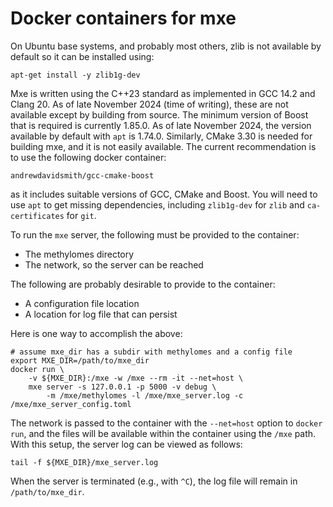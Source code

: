 # Docker containers for mxe

On Ubuntu base systems, and probably most others, zlib is not
available by default so it can be installed using:
```console
apt-get install -y zlib1g-dev
```

Mxe is written using the C++23 standard as implemented in GCC 14.2 and
Clang 20. As of late November 2024 (time of writing), these are not
available except by building from source. The minimum version of Boost
that is required is currently 1.85.0. As of late November 2024, the
version available by default with `apt` is 1.74.0. Similarly, CMake
3.30 is needed for building mxe, and it is not easily available. The
current recommendation is to use the following docker container:
```console
andrewdavidsmith/gcc-cmake-boost
```
as it includes suitable versions of GCC, CMake and Boost. You will
need to use `apt` to get missing dependencies, including `zlib1g-dev`
for `zlib` and `ca-certificates` for `git`.

To run the `mxe` server, the following must be provided to the
container:

- The methylomes directory
- The network, so the server can be reached

The following are probably desirable to provide to the container:

- A configuration file location
- A location for log file that can persist

Here is one way to accomplish the above:
```console
# assume mxe_dir has a subdir with methylomes and a config file
export MXE_DIR=/path/to/mxe_dir
docker run \
    -v ${MXE_DIR}:/mxe -w /mxe --rm -it --net=host \
    mxe server -s 127.0.0.1 -p 5000 -v debug \
        -m /mxe/methylomes -l /mxe/mxe_server.log -c /mxe/mxe_server_config.toml
```
The network is passed to the container with the `--net=host` option to
`docker run`, and the files will be available within the container
using the `/mxe` path. With this setup, the server log can be viewed
as follows:
```console
tail -f ${MXE_DIR}/mxe_server.log
```
When the server is terminated (e.g., with `^C`), the log file will
remain in `/path/to/mxe_dir`.
